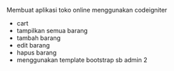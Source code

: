 Membuat aplikasi toko online menggunakan codeigniter

- cart
- tampilkan semua barang
- tambah barang
- edit barang
- hapus barang
- menggunakan template bootstrap sb admin 2
